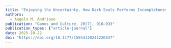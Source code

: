 ```yaml
---
title: "Enjoying the Uncertainty. How Dark Souls Performs Incompleteness Through Narrative, Level Design and Game Play"
authors:
  - Angelo M. Andriano
publication: "Games and Culture, 20(7), 916–933"
publication_types: ["article-journal"]
date: 2025-10-22
doi: "https://doi.org/10.1177/15554120241226837"
---
```

